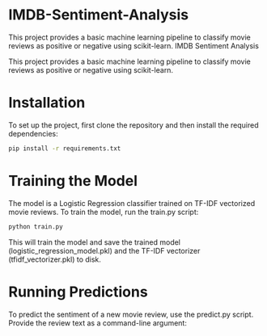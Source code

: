 # IMDB-Sentiment-Analysis
This project provides a basic machine learning pipeline to classify movie reviews as positive or negative using scikit-learn.
IMDB Sentiment Analysis

This project provides a basic machine learning pipeline to classify movie reviews as positive or negative using scikit-learn.

# Installation

To set up the project, first clone the repository and then install the required dependencies:
```bash
pip install -r requirements.txt
```
# Training the Model

The model is a Logistic Regression classifier trained on TF-IDF vectorized movie reviews. To train the model, run the train.py script:

```bash
python train.py
```
This will train the model and save the trained model (logistic_regression_model.pkl) and the TF-IDF vectorizer (tfidf_vectorizer.pkl) to disk.

# Running Predictions

To predict the sentiment of a new movie review, use the predict.py script. Provide the review text as a command-line argument:

```Bash
```





